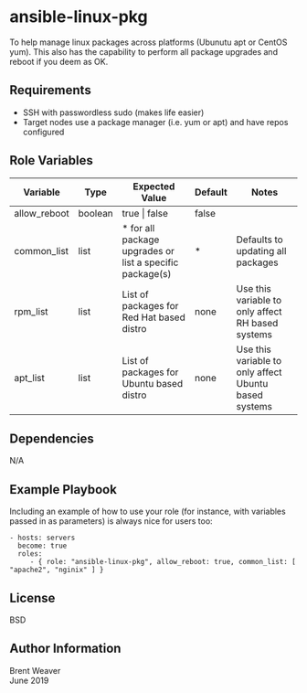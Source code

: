 ansible-linux-pkg
=========

To help manage linux packages across platforms (Ubunutu apt or CentOS yum). This also has the capability to perform all package upgrades and reboot if you deem as OK.

Requirements
------------

* SSH with passwordless sudo (makes life easier)
* Target nodes use a package manager (i.e. yum or apt) and have repos configured

Role Variables
--------------

Variable | Type | Expected Value | Default | Notes |
---------|------|---------|---------|-------|
allow_reboot | boolean | true \| false |  false |
common_list | list | * for all package upgrades or list a specific package(s) | * | Defaults to updating all packages
rpm_list | list | List of packages for Red Hat based distro | none | Use this variable to only affect RH based systems
apt_list | list | List of packages for Ubuntu based distro | none | Use this variable to only affect Ubuntu based systems

Dependencies
------------

N/A

Example Playbook
----------------

Including an example of how to use your role (for instance, with variables passed in as parameters) is always nice for users too:

    - hosts: servers
      become: true
      roles:
         - { role: "ansible-linux-pkg", allow_reboot: true, common_list: [ "apache2", "nginix" ] }

License
-------

BSD

Author Information
------------------

Brent Weaver   
June 2019
